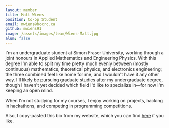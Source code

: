 ```yaml
---
layout: member
title: Matt Wiens
position: Co-op Student
email: mwiens@bccrc.ca
github: mwiens91
image: /assets/images/team/Wiens-Matt.jpg
alum: false
---
```


I'm an undergraduate student at Simon Fraser University, working through
a joint honours in Applied Mathematics and Engineering Physics. With
this degree I'm able to split my time pretty much evenly between (mostly
continuous) mathematics, theoretical physics, and electronics
engineering; the three combined feel like home for me, and I wouldn't
have it any other way. I'll likely be pursuing graduate studies after my
undergraduate degree, though I haven't yet decided which field I'd like
to specialize in—for now I'm keeping an open mind.

When I'm not studying for my courses, I enjoy working on projects,
hacking in hackathons, and competing in programming competitions.

Also, I copy-pasted this bio from my website, which you can find
[here](http://mattwiens.ca) if you like.

